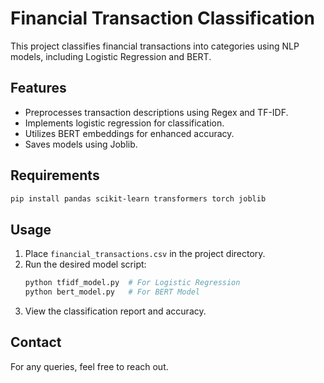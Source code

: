 # Financial Transaction Classification

This project classifies financial transactions into categories using NLP models, including Logistic Regression and BERT.

## Features
- Preprocesses transaction descriptions using Regex and TF-IDF.
- Implements logistic regression for classification.
- Utilizes BERT embeddings for enhanced accuracy.
- Saves models using Joblib.

## Requirements
```bash
pip install pandas scikit-learn transformers torch joblib
```

## Usage
1. Place `financial_transactions.csv` in the project directory.
2. Run the desired model script:
   ```bash
   python tfidf_model.py  # For Logistic Regression
   python bert_model.py   # For BERT Model
   ```
3. View the classification report and accuracy.

## Contact
For any queries, feel free to reach out.

